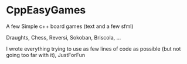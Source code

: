 # CppEasyGames
A few Simple c++ board games (text and a few sfml)

Draughts, Chess, Reversi, Sokoban, Briscola, ...

I wrote everything trying to use as few lines of code as possible (but not going too far with it), JustForFun
